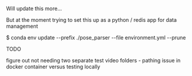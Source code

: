 Will update this more...

But at the moment trying to set this up as a python / redis app for data management

$ conda env update --prefix ./pose_parser --file environment.yml  --prune


TODO

figure out not needing two separate test video folders - pathing issue in docker container versus testing locally
